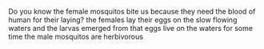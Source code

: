 Do you know the female mosquitos bite us because they need the blood of human for their laying?
the females lay their eggs on the slow flowing waters and the larvas emerged from that eggs live on the waters for some time the male mosquitos are herbivorous
